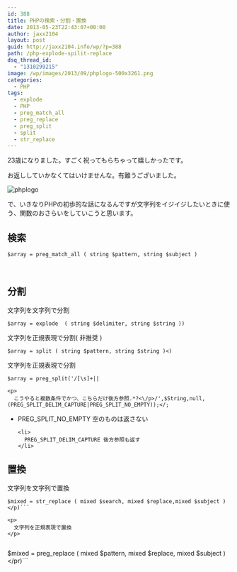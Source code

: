 ```yaml
---
id: 388
title: PHPの検索・分割・置換
date: 2013-05-23T22:43:07+00:00
author: jaxx2104
layout: post
guid: http://jaxx2104.info/wp/?p=388
path: /php-explode-spilit-replace
dsq_thread_id:
  - "1310299215"
image: /wp/images/2013/09/phplogo-500x3261.png
categories:
  - PHP
tags:
  - explode
  - PHP
  - preg_match_all
  - preg_replace
  - preg_split
  - split
  - str_replace
---
```

23歳になりました。すごく祝ってもらちゃって嬉しかったです。

お返ししていかなくてはいけませんな。有難うございました。

<img src="/images/2013/05/phplogo-500x326.jpg" alt="phplogo" class="img-rounded alignnone size-large wp-image-391" />

で、いきなりPHPの初歩的な話になるんですが文字列をイジイジしたいときに使う、関数のおさらいをしていこうと思います。

##

## 検索

```
$array = preg_match_all ( string $pattern, string $subject )
```






&nbsp;

## 分割

文字列を文字列で分割

```
$array = explode  ( string $delimiter, string $string ))
```

文字列を正規表現で分割( 非推奨 )

```
$array = split ( string $pattern, string $string )<)
```
文字列を正規表現で分割

```
$array = preg_split('/[\s]+||

<p>
  こうやると複数条件でかつ、こちらだけ後方参照.*?<\/p>/',$String,null,(PREG_SPLIT_DELIM_CAPTURE|PREG_SPLIT_NO_EMPTY));</;
  ```


  <ul>
    <li>
      PREG_SPLIT_NO_EMPTY 空のものは返さない
    </li>


    <li>
      PREG_SPLIT_DELIM_CAPTURE 後方参照も返す
    </li>

  </ul>


  <h2>
    置換
  </h2>


  <p>
    文字列を文字列で置換
  </p>


  ```
$mixed = str_replace ( mixed $search, mixed $replace,mixed $subject )</p)```

  <p>
    文字列を正規表現で置換
  </p>


  ```
$mixed = preg_replace ( mixed $pattern, mixed $replace, mixed $subject )</pr)```
